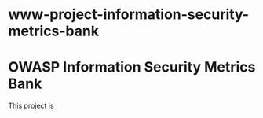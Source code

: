 # www-project-information-security-metrics-bank
OWASP Information Security Metrics Bank
==========================================

This project is
